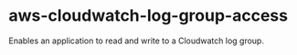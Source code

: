 # aws-cloudwatch-log-group-access
Enables an application to read and write to a Cloudwatch log group.
